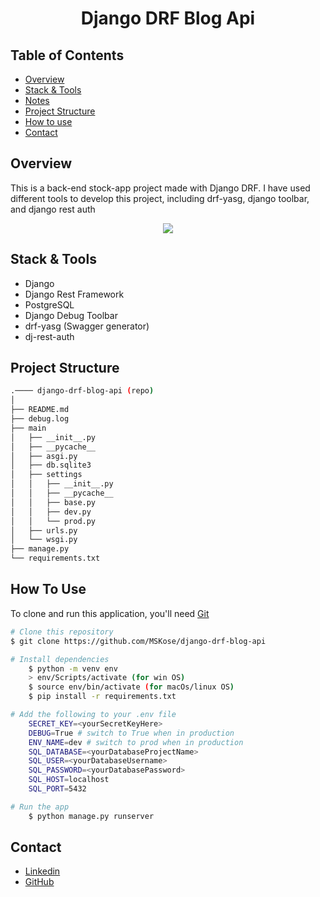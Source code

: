 <!-- Please update value in the {}  -->

<h1 align="center">Django DRF Blog Api</h1>


<!-- TABLE OF CONTENTS -->

## Table of Contents

- [Overview](#overview)
- [Stack & Tools](#stack)
- [Notes](#notes)
- [Project Structure](#project-structure)
- [How to use](#how-to-use)
- [Contact](#contact)

<!-- OVERVIEW -->

## Overview

This is a back-end stock-app project made with Django DRF. I have used different tools to develop this project, including drf-yasg, django toolbar, and django rest auth

<p align="center">
  <img src="https://user-images.githubusercontent.com/98649983/194851648-3e22780b-7e5c-481f-aabc-facc261b485b.gif">
</p>

<h2 id="stack">Stack & Tools</h2>

- Django
- Django Rest Framework
- PostgreSQL
- Django Debug Toolbar
- drf-yasg (Swagger generator)
- dj-rest-auth



## Project Structure

```bash
.──── django-drf-blog-api (repo)
│
├── README.md
├── debug.log
├── main
│   ├── __init__.py
│   ├── __pycache__
│   ├── asgi.py
│   ├── db.sqlite3
│   ├── settings
│   │   ├── __init__.py
│   │   ├── __pycache__
│   │   ├── base.py
│   │   ├── dev.py
│   │   └── prod.py
│   ├── urls.py
│   └── wsgi.py
├── manage.py
└── requirements.txt
```

## How To Use 

To clone and run this application, you'll need [Git](https://git-scm.com)

```bash
# Clone this repository
$ git clone https://github.com/MSKose/django-drf-blog-api

# Install dependencies
    $ python -m venv env
    > env/Scripts/activate (for win OS)
    $ source env/bin/activate (for macOs/linux OS)
    $ pip install -r requirements.txt

# Add the following to your .env file
    SECRET_KEY=<yourSecretKeyHere>
    DEBUG=True # switch to True when in production
    ENV_NAME=dev # switch to prod when in production
    SQL_DATABASE=<yourDatabaseProjectName>
    SQL_USER=<yourDatabaseUsername> 
    SQL_PASSWORD=<yourDatabasePassword>
    SQL_HOST=localhost 
    SQL_PORT=5432

# Run the app
    $ python manage.py runserver
```

## Contact

- [Linkedin](https://www.linkedin.com/in/mustafa-kose-linked/)
- [GitHub](https://github.com/MSKose)
